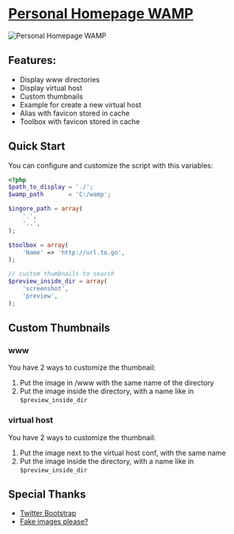 # [Personal Homepage WAMP](https://github.com/romqin/wamp)

![Personal Homepage WAMP](http://i.imgur.com/7NpttKN.jpg)

## Features:

  * Display www directories
  * Display virtual host
  * Custom thumbnails
  * Example for create a new virtual host
  * Alias with favicon stored in cache
  * Toolbox with favicon stored in cache

## Quick Start

You can configure and customize the script with this variables:
```php
<?php
$path_to_display = './';
$wamp_path       = 'C:/wamp';

$ingore_path = array(
    '.',
    '..',
);

$toolbox = array(
    'Name' => 'http://url.to.go',
);

// custom thumbnails to search
$preview_inside_dir = array(
    'screenshot',
    'preview',
);
```

## Custom Thumbnails

### www

You have 2 ways to customize the thumbnail:

1. Put the image in /www with the same name of the directory<br>
2. Put the image inside the directory, with a name like in ```$preview_inside_dir```<br>

### virtual host

You have 2 ways to customize the thumbnail:

1. Put the image next to the virtual host conf, with the same name<br>
2. Put the image inside the directory, with a name like in ```$preview_inside_dir```<br>


## Special Thanks
 * [Twitter Bootstrap](http://twitter.github.com/bootstrap/)
 * [Fake images please?](http://fakeimg.pl/)

